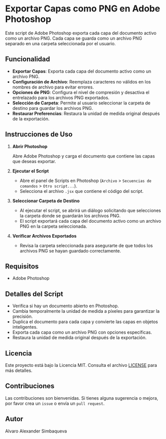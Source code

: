 # Exportar Capas como PNG en Adobe Photoshop

Este script de Adobe Photoshop exporta cada capa del documento activo como un archivo PNG. Cada capa se guarda como un archivo PNG separado en una carpeta seleccionada por el usuario.

## Funcionalidad

- **Exportar Capas**: Exporta cada capa del documento activo como un archivo PNG.
- **Configuración de Archivo**: Reemplaza caracteres no válidos en los nombres de archivo para evitar errores.
- **Opciones de PNG**: Configura el nivel de compresión y desactiva el entrelazado para los archivos PNG exportados.
- **Selección de Carpeta**: Permite al usuario seleccionar la carpeta de destino para guardar los archivos PNG.
- **Restaurar Preferencias**: Restaura la unidad de medida original después de la exportación.

## Instrucciones de Uso

1. **Abrir Photoshop**

   Abre Adobe Photoshop y carga el documento que contiene las capas que deseas exportar.

2. **Ejecutar el Script**

   - Abre el panel de Scripts en Photoshop (`Archivo` > `Secuencias de comandos` > `Otro script...`).
   - Selecciona el archivo `.jsx` que contiene el código del script.

3. **Seleccionar Carpeta de Destino**

   - Al ejecutar el script, se abrirá un diálogo solicitando que selecciones la carpeta donde se guardarán los archivos PNG.
   - El script exportará cada capa del documento activo como un archivo PNG en la carpeta seleccionada.

4. **Verificar Archivos Exportados**

   - Revisa la carpeta seleccionada para asegurarte de que todos los archivos PNG se hayan guardado correctamente.

## Requisitos

- Adobe Photoshop

## Detalles del Script

- Verifica si hay un documento abierto en Photoshop.
- Cambia temporalmente la unidad de medida a píxeles para garantizar la precisión.
- Duplica el documento para cada capa y convierte las capas en objetos inteligentes.
- Exporta cada capa como un archivo PNG con opciones específicas.
- Restaura la unidad de medida original después de la exportación.

## Licencia

Este proyecto está bajo la Licencia MIT. Consulta el archivo [LICENSE](LICENSE) para más detalles.

## Contribuciones

Las contribuciones son bienvenidas. Si tienes alguna sugerencia o mejora, por favor crea un `issue` o envía un `pull request`.

## Autor

Alvaro Alexander Simbaqueva
